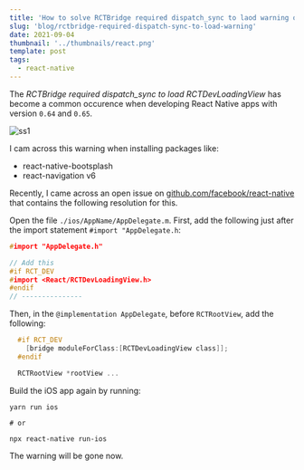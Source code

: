 ```yaml
---
title: 'How to solve RCTBridge required dispatch_sync to laod warning on iOS for React Native'
slug: 'blog/rctbridge-required-dispatch-sync-to-load-warning'
date: 2021-09-04
thumbnail: '../thumbnails/react.png'
template: post
tags:
  - react-native
---
```


The _RCTBridge required dispatch_sync to load RCTDevLoadingView_ has become a common occurence when developing React Native apps with version `0.64` and `0.65`.

![ss1](https://i.imgur.com/IqzhnvQ.png)

I cam across this warning when installing packages like:

- react-native-bootsplash
- react-navigation v6

Recently, I came across an open issue on [github.com/facebook/react-native](https://github.com/facebook/react-native/issues/16376) that contains the following resolution for this.

Open the file `./ios/AppName/AppDelegate.m`. First, add the following just after the import statement `#import "AppDelegate.h`:

```c
#import "AppDelegate.h"

// Add this
#if RCT_DEV
#import <React/RCTDevLoadingView.h>
#endif
// ---------------
```

Then, in the `@implementation AppDelegate`, before `RCTRootView`, add the following:

```c
  #if RCT_DEV
    [bridge moduleForClass:[RCTDevLoadingView class]];
  #endif

  RCTRootView *rootView ...
```

Build the iOS app again by running:

```shell
yarn run ios

# or

npx react-native run-ios
```

The warning will be gone now.
